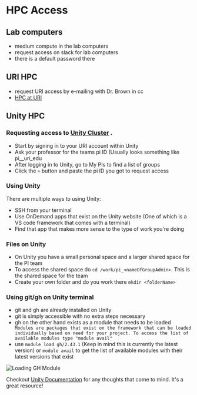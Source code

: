 # HPC Access

## Lab computers 

- medium compute in the lab computers 
- request access on slack for lab computers
- there is a default password there

## URI HPC 


- request URI access by e-mailing with Dr. Brown in cc
- [HPC at URI]()


## Unity HPC

### Requesting access to [Unity Cluster](https://unity.uri.edu/) .
* Start by signing in to your URI account within Unity
* Ask your professor for the teams pi ID (Usually looks something like pi_<name>_uri_edu
* After logging in to Unity, go to My PIs to find a list of groups
* Click the ```+``` button and paste the pi ID you got to request access

### Using Unity
There are multiple ways to using Unity:
- SSH from your terminal
- Use OnDemand apps that exist on the Unity website (One of which is a VS code framework that comes with a terminal)
- Find that app that makes more sense to the type of work you're doing

### Files on Unity
- On Unity you have a small personal space and a larger shared space for the PI team
- To access the shared space do ```cd /work/pi_<nameOfGroupAdmin>```. This is the shared space for the team
- Create your own folder and do you work there ```mkdir <folderName>```

### Using git/gh on Unity terminal
- git and gh are already installed on Unity
- git is simply accessible with no extra steps necessary
- gh on the other hand exists as a module that needs to be loaded 
``` Modules are packages that exist on the framework that can be loaded individually based on need for your project. To access the list of available modules type "module avail"```
- use `module load gh/2.43.1` (Keep in mind this is currently the latest version) or `module avail` to get the list of available modules with their latest versions that exist

![Loading GH Module](https://github.com/user-attachments/assets/8706fdc0-efd1-4010-bb94-a5d7ff6ee2c1)

Checkout [Unity Documentation](https://docs.unity.uri.edu/documentation/) for any thoughts that come to mind. It's a great resource!



